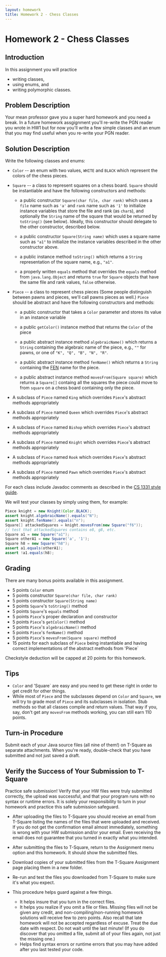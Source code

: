 ```yaml
---
layout: homework
title: Homework 2 - Chess Classes
---
```


# Homework 2 - Chess Classes

## Introduction

In this assignment you will practice

- writing classes,
- using enums, and
- writing polymorphic classes.

## Problem Description

Your mean professor gave you a super hard homework and you need a break. In a future homework assgignment you'll re-write the PGN reader you wrote in HW1 but for now you'll write a few simple classes and an enum that you may find useful when you re-write your PGN reader.

## Solution Description

Write the following classes and enums:

- `Color` -- an enum with two values, `WHITE` and `BLACK` which represent the colors of the chess pieces.

- `Square` -- a class to represent squares on a chess board. `Square` should be instantiable and have the following constructors and methods:

  - a public constructor `Square(char file, char rank)` which uses a `file` name such as `'a'` and `rank` name such as `'1'` to  initialize instance variables that store the file and rank (as `char`s), and optionally the `String` name of the square that would be returned by `toString()` (see below). Ideally, this constructor should delegate to the other constructor, described below.

  - a public constructor `Square(String name)` which uses a square name such as `"a1"` to initialize the instance variables described in the other constructor above.

  - a public instance method `toString()` which returns a `String` representation of the square name, e.g., `"a1"`.

  - a properly written `equals` method that overrides the `equals` method from `java.lang.Object` and returns `true` for `Square` objects that have the same file and rank values, `false` otherwise.

- `Piece` -- a class to represent chess pieces (Some people distinguish between pawns and pieces, we'll call pawns pieces as well.) `Piece` should be abstract and have the following constructors and methods:

  - a public constructor that takes a `Color` parameter and stores its value in an instance variable

  - a public `getColor()` instance method that returns the `Color` of the piece

  - a public abstract instance method `algebraicName()` which returns a `String` containing the algebraic name of the piece, e.g., `""` for  pawns, or one of `"K", "Q", "B", "N", "R"`.

  - a public abstract instance method `fenName()` which returns a `String` containing the [FEN](http://www.saremba.de/chessgml/standards/pgn/pgn-complete.htm#c16.1) name for the piece.

  - a public abstract instance method `movesFrom(Square square)` which returns a `Square[]` containg all the squares the piece could move to from `square` on a chess board containing only the piece.

- A subclass of `Piece` named `King` which overrides `Piece`'s abstract methods appropriately
- A subclass of `Piece` named `Queen` which overrides `Piece`'s abstract methods appropriately
- A subclass of `Piece` named `Bishop` which overrides `Piece`'s abstract methods appropriately
- A subclass of `Piece` named `Knight` which overrides `Piece`'s abstract methods appropriately
- A subclass of `Piece` named `Rook` which overrides `Piece`'s abstract methods appropriately
- A subclass of `Piece` named `Pawn` which overrides `Piece`'s abstract methods appropriately

For each class include Javadoc comments as described in the [CS 1331 style guide](../../cs1331-style-guide.html).

We will test your classes by simply using them, for example:

```Java
Piece knight = new Knight(Color.BLACK);
assert knight.algebraicName().equals("N");
assert knight.fenName().equals("n");
Square[] attackedSquares = knight.movesFrom(new Square("f6"));
// test that attackedSquares contains e8, g8, etc.
Square a1 = new Square("a1");
Square otherA1 = new Square('a', '1');
Square h8 = new Square("h8");
assert a1.equals(otherA1);
assert !a1.equals(h8);
```

## Grading

There are many bonus points available in this assignment.

- 5 points `Color` enum
- 5 points constructor `Square(char file, char rank)`
- 5 points constructor `Square(String name)`
- 5 points `Square`'s `toString()` method
- 5 points `Square`'s `equals` method
- 5 points `Piece`'s proper declaration and constructor
- 5 points `Piece`'s `getColor()` method
- 5 points `Piece`'s `algebraicName()` method
- 5 points `Piece`'s `fenName()` method
- 5 points `Piece`'s `movesFrom(Square square)` method
- 15 points for each subclass of `Piece` being instantiable and having correct implementations of the abstract methods from 'Piece`

Checkstyle deduction will be capped at 20 points for this homework.

## Tips

- `Color` and 'Square` are easy and you need to get these right in order to get credit for other things.
- While most of `Piece` and the subclasses depend on `Color` and `Square`, we will try to grade most of `Piece` and its subclasses in isolation. Stub methods so that all classes compile and return values. That way if you, say, don't get any `movesFrom` methods working, you can still earn 110 points.

## Turn-in Procedure

Submit each of your Java source files (all nine of them!) on T-Square as separate attachments.  When you're ready, double-check that you have submitted and not just saved a draft.

## Verify the Success of Your Submission to T-Square

Practice safe submission! Verify that your HW files were truly submitted correctly, the upload was successful, and that your program runs with no syntax or runtime errors. It is solely your responsibility to turn in your homework and practice this safe submission safeguard.

- After uploading the files to T-Square you should receive an email from T-Square listing the names of the files that were uploaded and received. If you do not get the confirmation email almost immediately, something is wrong with your HW submission and/or your email. Even receiving the email does not guarantee that you turned in exactly what you intended.
- After submitting the files to T-Square, return to the Assignment menu option and this homework. It should show the submitted files.
- Download copies of your submitted files from the T-Square Assignment page placing them in a new folder.
- Re-run and test the files you downloaded from T-Square to make sure it's what you expect.
- This procedure helps guard against a few things.

    - It helps insure that you turn in the correct files.
    - It helps you realize if you omit a file or files. Missing files will not be given any credit, and non-compiling/non-running homework solutions will receive few to zero points. Also recall that late homework will not be accepted regardless of excuse. Treat the due date with respect.  Do not wait until the last minute!
(If you do discover that you omitted a file, submit all of your files again, not just the missing one.)
    - Helps find syntax errors or runtime errors that you may have added after you last tested your code.

